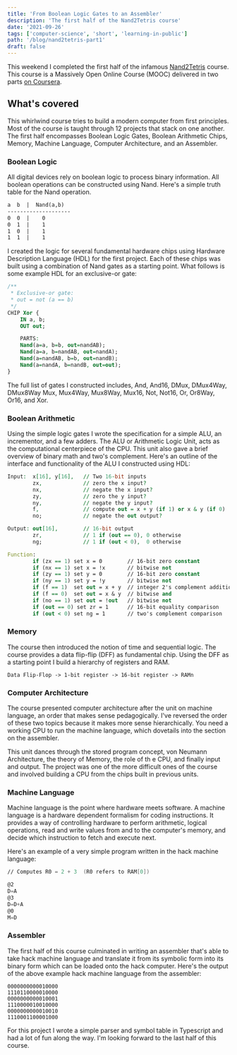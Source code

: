 ```yaml
---
title: 'From Boolean Logic Gates to an Assembler'
description: 'The first half of the Nand2Tetris course'
date: '2021-09-26'
tags: ['computer-science', 'short', 'learning-in-public']
path: '/blog/nand2tetris-part1'
draft: false
---
```


This weekend I completed the first half of the infamous [Nand2Tetris](https://www.nand2tetris.org/) course. This course is a Massively Open Online Course (MOOC) delivered in two parts [on Coursera](https://www.coursera.org/learn/build-a-computer/home).

## What's covered

This whirlwind course tries to build a modern computer from first principles. Most of the course is taught through 12 projects that stack on one another. The first half encompasses Boolean Logic Gates, Boolean Arithmetic Chips, Memory, Machine Language, Computer Architecture, and an Assembler.

### Boolean Logic

All digital devices rely on boolean logic to process binary information. All boolean operations can be constructed using Nand. Here's a simple truth table for the Nand operation.

```txt
a  b  |  Nand(a,b)
--------------------
0  0  |    0
0  1  |    1
1  0  |    1
1  1  |    1
```

I created the logic for several fundamental hardware chips using Hardware Description Language (HDL) for the first project. Each of these chips was built using a combination of Nand gates as a starting point. What follows is some example HDL for an exclusive-or gate:

```VHDL
/**
 * Exclusive-or gate:
 * out = not (a == b)
 */
CHIP Xor {
    IN a, b;
    OUT out;

    PARTS:
    Nand(a=a, b=b, out=nandAB);
    Nand(a=a, b=nandAB, out=nandA);
    Nand(a=nandAB, b=b, out=nandB);
    Nand(a=nandA, b=nandB, out=out);
}
```

The full list of gates I constructed includes, And, And16, DMux, DMux4Way, DMux8Way Mux, Mux4Way, Mux8Way, Mux16, Not, Not16, Or, Or8Way, Or16, and Xor.

### Boolean Arithmetic

Using the simple logic gates I wrote the specification for a simple ALU, an incrementor, and a few adders. The ALU or Arithmetic Logic Unit, acts as the computational centerpiece of the CPU. This unit also gave a brief overview of binary math and two's complement. Here's an outline of the interface and functionality of the ALU I constructed using HDL:

```VHDL
Input:  x[16], y[16],   // Two 16-bit inputs
        zx,             // zero the x input?
        nx,             // negate the x input?
        zy,             // zero the y input?
        ny,             // negate the y input?
        f,              // compute out = x + y (if 1) or x & y (if 0)
        no;             // negate the out output?

Output: out[16],        // 16-bit output
        zr,             // 1 if (out == 0), 0 otherwise
        ng;             // 1 if (out < 0),  0 otherwise

Function:
        if (zx == 1) set x = 0        // 16-bit zero constant
        if (nx == 1) set x = !x       // bitwise not
        if (zy == 1) set y = 0        // 16-bit zero constant
        if (ny == 1) set y = !y       // bitwise not
        if (f == 1)  set out = x + y  // integer 2's complement addition
        if (f == 0)  set out = x & y  // bitwise and
        if (no == 1) set out = !out   // bitwise not
        if (out == 0) set zr = 1      // 16-bit equality comparison
        if (out < 0) set ng = 1       // two's complement comparison
```

### Memory

The course then introduced the notion of time and sequential logic. The course provides a data flip-flip (DFF) as fundamental chip. Using the DFF as a starting point I build a hierarchy of registers and RAM.

```
Data Flip-Flop -> 1-bit register -> 16-bit register -> RAMn
```

### Computer Architecture

The course presented computer architecture after the unit on machine language, an order that makes sense pedagogically. I've reversed the order of these two topics because it makes more sense hierarchically. You need a working CPU to run the machine language, which dovetails into the section on the assembler.

This unit dances through the stored program concept, von Neumann Architecture, the theory of Memory, the role of th e CPU, and finally input and output. The project was one of the more difficult ones of the course and involved building a CPU from the chips built in previous units.

### Machine Language

Machine language is the point where hardware meets software. A machine language is a hardware dependent formalism for coding instructions. It provides a way of controlling hardware to perform arithmetic, logical operations, read and write values from and to the computer's memory, and decide which instruction to fetch and execute next.

Here's an example of a very simple program written in the hack machine language:

```nasm
// Computes R0 = 2 + 3  (R0 refers to RAM[0])

@2
D=A
@3
D=D+A
@0
M=D
```

### Assembler

The first half of this course culminated in writing an assembler that's able to take hack machine language and translate it from its symbolic form into its binary form which can be loaded onto the hack computer. Here's the output of the above example hack machine language from the assembler:

```
0000000000010000
1110110000010000
0000000000010001
1110000010010000
0000000000010010
1110001100001000
```

For this project I wrote a simple parser and symbol table in Typescript and had a lot of fun along the way. I'm looking forward to the last half of this course.
